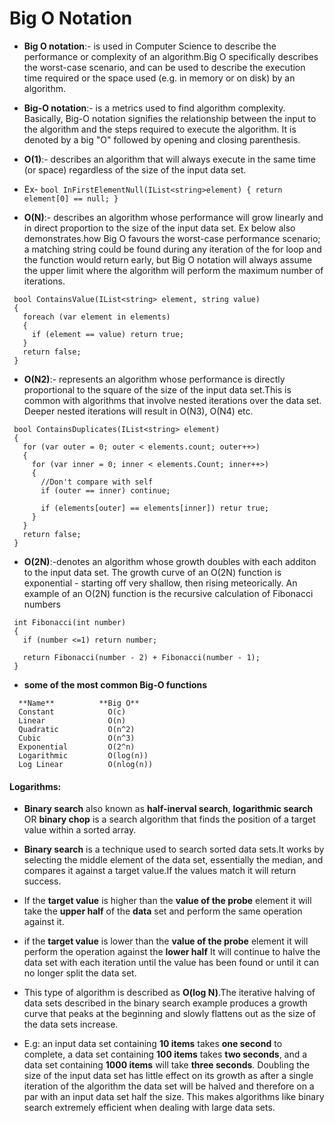 # Big O Notation 

- **Big O notation**:- is used in Computer Science to describe the performance or complexity of an algorithm.Big O specifically describes the worst-case scenario, and can be used to describe the execution time required or the space used (e.g. in memory or on disk) by an algorithm.

- **Big-O notation**:- is a metrics used to find algorithm complexity. Basically, Big-O notation signifies the relationship between the input to the algorithm and the steps required to execute the algorithm. It is denoted by a big "O" followed by opening and closing parenthesis.

- **O(1)**:-  describes an algorithm that will always execute in the same time (or space) regardless of the size of the input data set.
- Ex- ```
          bool InFirstElementNull(IList<string>element)
        {
           return element[0] == null;
        } 
      ``` 

- **O(N)**:- describes an algorithm whose performance will grow linearly and in direct proportion to the size of the input data set. Ex below also demonstrates.how Big O favours the worst-case performance scenario; a matching string could be found during any iteration of the for loop and the function would return early, but Big O notation will always assume the upper limit where the algorithm will perform the maximum number of iterations.

```
 bool ContainsValue(IList<string> element, string value)
 {
   foreach (var element in elements)
   {
     if (element == value) return true;
   }
   return false;
 }
```
- **O(N2)**:- represents an algorithm whose performance is directly proportional to the square of the size of the input data set.This is common with algorithms that involve nested iterations over the data set. Deeper nested iterations will result in O(N3), O(N4) etc.

```
 bool ContainsDuplicates(IList<string> element)
 {
   for (var outer = 0; outer < elements.count; outer++>)
   {
     for (var inner = 0; inner < elements.Count; inner++>)
     {
       //Don't compare with self
       if (outer == inner) continue;

       if (elements[outer] == elements[inner]) retur true;
     }
   }
   return false;
 }
```

- **O(2N)**:-denotes an algorithm whose growth doubles with each additon to the input data set. The growth curve of an O(2N) function is exponential - starting off very shallow, then rising meteorically. An example of an O(2N) function is the recursive calculation of Fibonacci numbers

```
 int Fibonacci(int number)
 {
   if (number <=1) return number;

   return Fibonacci(number - 2) + Fibonacci(number - 1);
 }
```

- **some of the most common Big-O functions**

```
  **Name**          **Big O**
  Constant            O(c)
  Linear              O(n)
  Quadratic           O(n^2)
  Cubic               O(n^3)
  Exponential         O(2^n)
  Logarithmic         O(log(n))
  Log Linear          O(nlog(n))
```

#### Logarithms:

- **Binary search** also known as **half-inerval search**, **logarithmic search** OR **binary chop** is a search algorithm that finds the position of a target value within a sorted array.

- **Binary search** is a technique used to search sorted data sets.It works by selecting the middle element of the data set, essentially the median, and compares it against a target value.If the values match it will return success.

- If the **target value** is higher than the **value of the probe** element it will take the **upper half** of the **data** set and perform the same operation against it.

-  if the **target value** is lower than the **value of the probe** element it will perform the operation against the **lower half** It will continue to halve the data set with each iteration until the value has been found or until it can no longer split the data set.

- This type of algorithm is described as **O(log N)**.The iterative halving of data sets described in the binary search example produces a growth curve that peaks at the beginning and slowly flattens out as the size of the data sets increase.

- E.g:  an input data set containing **10 items** takes **one second** to complete, a data set containing **100 items** takes **two seconds**, and a data set containing **1000 items** will take **three seconds**. Doubling the size of the input data set has little effect on its growth as after a single iteration of the algorithm the data set will be halved and therefore on a par with an input data set half the size. This makes algorithms like binary search extremely efficient when dealing with large data sets.
